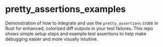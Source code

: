 # pretty_assertions_examples
Demonstration of how to integrate and use the `pretty_assertions` crate in Rust for enhanced, colorized diff outputs in your test failures. 
This repo shows simple setup steps and example test assertions to help make debugging easier and more visually intuitive.
